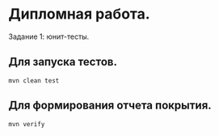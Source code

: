 # Дипломная работа.
Задание 1: юнит-тесты.

## Для запуска тестов.
```
mvn clean test
```
## Для формирования отчета покрытия.
```
mvn verify
```